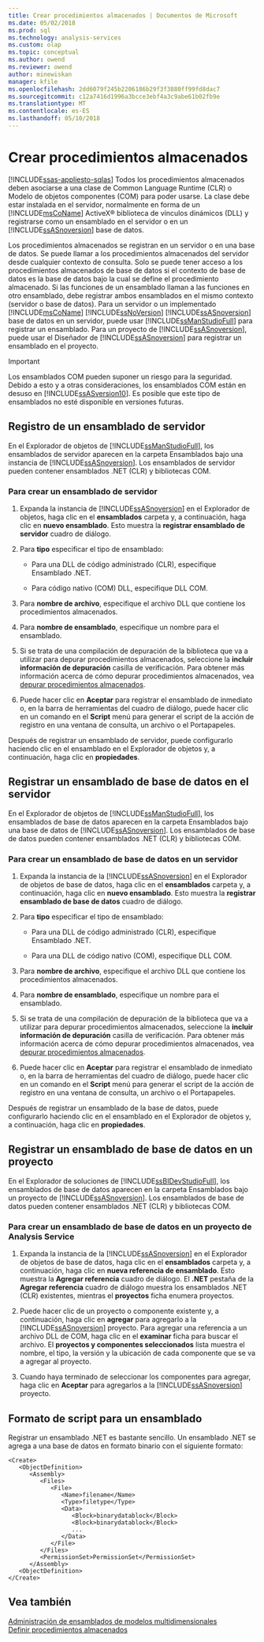 ```yaml
---
title: Crear procedimientos almacenados | Documentos de Microsoft
ms.date: 05/02/2018
ms.prod: sql
ms.technology: analysis-services
ms.custom: olap
ms.topic: conceptual
ms.author: owend
ms.reviewer: owend
author: minewiskan
manager: kfile
ms.openlocfilehash: 2dd6079f245b2206186b29f3f3880ff99fd8dac7
ms.sourcegitcommit: c12a7416d1996a3bcce3ebf4a3c9abe61b02fb9e
ms.translationtype: MT
ms.contentlocale: es-ES
ms.lasthandoff: 05/10/2018
---
```

# <a name="creating-stored-procedures"></a>Crear procedimientos almacenados
[!INCLUDE[ssas-appliesto-sqlas](../../includes/ssas-appliesto-sqlas.md)]
  Todos los procedimientos almacenados deben asociarse a una clase de Common Language Runtime (CLR) o Modelo de objetos componentes (COM) para poder usarse. La clase debe estar instalada en el servidor, normalmente en forma de un [!INCLUDE[msCoName](../../includes/msconame-md.md)] ActiveX® biblioteca de vínculos dinámicos (DLL) y registrarse como un ensamblado en el servidor o en un [!INCLUDE[ssASnoversion](../../includes/ssasnoversion-md.md)] base de datos.  
  
 Los procedimientos almacenados se registran en un servidor o en una base de datos. Se puede llamar a los procedimientos almacenados del servidor desde cualquier contexto de consulta. Solo se puede tener acceso a los procedimientos almacenados de base de datos si el contexto de base de datos es la base de datos bajo la cual se define el procedimiento almacenado. Si las funciones de un ensamblado llaman a las funciones en otro ensamblado, debe registrar ambos ensamblados en el mismo contexto (servidor o base de datos). Para un servidor o un implementado [!INCLUDE[msCoName](../../includes/msconame-md.md)] [!INCLUDE[ssNoVersion](../../includes/ssnoversion-md.md)] [!INCLUDE[ssASnoversion](../../includes/ssasnoversion-md.md)] base de datos en un servidor, puede usar [!INCLUDE[ssManStudioFull](../../includes/ssmanstudiofull-md.md)] para registrar un ensamblado. Para un proyecto de [!INCLUDE[ssASnoversion](../../includes/ssasnoversion-md.md)], puede usar el Diseñador de [!INCLUDE[ssASnoversion](../../includes/ssasnoversion-md.md)] para registrar un ensamblado en el proyecto.  
  
> [!IMPORTANT]  
>  Los ensamblados COM pueden suponer un riesgo para la seguridad. Debido a esto y a otras consideraciones, los ensamblados COM están en desuso en [!INCLUDE[ssASversion10](../../includes/ssasversion10-md.md)]. Es posible que este tipo de ensamblados no esté disponible en versiones futuras.  
  
## <a name="registering-a-server-assembly"></a>Registro de un ensamblado de servidor  
 En el Explorador de objetos de [!INCLUDE[ssManStudioFull](../../includes/ssmanstudiofull-md.md)], los ensamblados de servidor aparecen en la carpeta Ensamblados bajo una instancia de [!INCLUDE[ssASnoversion](../../includes/ssasnoversion-md.md)]. Los ensamblados de servidor pueden contener ensamblados .NET (CLR) y bibliotecas COM.  
  
### <a name="to-create-a-server-assembly"></a>Para crear un ensamblado de servidor  
  
1.  Expanda la instancia de [!INCLUDE[ssASnoversion](../../includes/ssasnoversion-md.md)] en el Explorador de objetos, haga clic en el **ensamblados** carpeta y, a continuación, haga clic en **nuevo ensamblado**. Esto muestra la **registrar ensamblado de servidor** cuadro de diálogo.  
  
2.  Para **tipo** especificar el tipo de ensamblado:  
  
    -   Para una DLL de código administrado (CLR), especifique Ensamblado .NET.  
  
    -   Para código nativo (COM) DLL, especifique DLL COM.  
  
3.  Para **nombre de archivo**, especifique el archivo DLL que contiene los procedimientos almacenados.  
  
4.  Para **nombre de ensamblado**, especifique un nombre para el ensamblado.  
  
5.  Si se trata de una compilación de depuración de la biblioteca que va a utilizar para depurar procedimientos almacenados, seleccione la **incluir información de depuración** casilla de verificación. Para obtener más información acerca de cómo depurar procedimientos almacenados, vea [depurar procedimientos almacenados](../../analysis-services/multidimensional-models-extending-olap-stored-procedures/debugging-stored-procedures.md).  
  
6.  Puede hacer clic en **Aceptar** para registrar el ensamblado de inmediato o, en la barra de herramientas del cuadro de diálogo, puede hacer clic en un comando en el **Script** menú para generar el script de la acción de registro en una ventana de consulta, un archivo o el Portapapeles.  
  
 Después de registrar un ensamblado de servidor, puede configurarlo haciendo clic en el ensamblado en el Explorador de objetos y, a continuación, haga clic en **propiedades**.  
  
## <a name="registering-a-database-assembly-on-the-server"></a>Registrar un ensamblado de base de datos en el servidor  
 En el Explorador de objetos de [!INCLUDE[ssManStudioFull](../../includes/ssmanstudiofull-md.md)], los ensamblados de base de datos aparecen en la carpeta Ensamblados bajo una base de datos de [!INCLUDE[ssASnoversion](../../includes/ssasnoversion-md.md)]. Los ensamblados de base de datos pueden contener ensamblados .NET (CLR) y bibliotecas COM.  
  
### <a name="to-create-a-database-assembly-on-a-server"></a>Para crear un ensamblado de base de datos en un servidor  
  
1.  Expanda la instancia de la [!INCLUDE[ssASnoversion](../../includes/ssasnoversion-md.md)] en el Explorador de objetos de base de datos, haga clic en el **ensamblados** carpeta y, a continuación, haga clic en **nuevo ensamblado**. Esto muestra la **registrar ensamblado de base de datos** cuadro de diálogo.  
  
2.  Para **tipo** especificar el tipo de ensamblado:  
  
    -   Para una DLL de código administrado (CLR), especifique Ensamblado .NET.  
  
    -   Para una DLL de código nativo (COM), especifique DLL COM.  
  
3.  Para **nombre de archivo**, especifique el archivo DLL que contiene los procedimientos almacenados.  
  
4.  Para **nombre de ensamblado**, especifique un nombre para el ensamblado.  
  
5.  Si se trata de una compilación de depuración de la biblioteca que va a utilizar para depurar procedimientos almacenados, seleccione la **incluir información de depuración** casilla de verificación. Para obtener más información acerca de cómo depurar procedimientos almacenados, vea [depurar procedimientos almacenados](../../analysis-services/multidimensional-models-extending-olap-stored-procedures/debugging-stored-procedures.md).  
  
6.  Puede hacer clic en **Aceptar** para registrar el ensamblado de inmediato o, en la barra de herramientas del cuadro de diálogo, puede hacer clic en un comando en el **Script** menú para generar el script de la acción de registro en una ventana de consulta, un archivo o el Portapapeles.  
  
 Después de registrar un ensamblado de la base de datos, puede configurarlo haciendo clic en el ensamblado en el Explorador de objetos y, a continuación, haga clic en **propiedades**.  
  
## <a name="registering-a-database-assembly-in-a-project"></a>Registrar un ensamblado de base de datos en un proyecto  
 En el Explorador de soluciones de [!INCLUDE[ssBIDevStudioFull](../../includes/ssbidevstudiofull-md.md)], los ensamblados de base de datos aparecen en la carpeta Ensamblados bajo un proyecto de [!INCLUDE[ssASnoversion](../../includes/ssasnoversion-md.md)]. Los ensamblados de base de datos pueden contener ensamblados .NET (CLR) y bibliotecas COM.  
  
### <a name="to-create-a-database-assembly-in-an-analysis-service-project"></a>Para crear un ensamblado de base de datos en un proyecto de Analysis Service  
  
1.  Expanda la instancia de la [!INCLUDE[ssASnoversion](../../includes/ssasnoversion-md.md)] en el Explorador de objetos de base de datos, haga clic en el **ensamblados** carpeta y, a continuación, haga clic en **nueva referencia de ensamblado**. Esto muestra la **Agregar referencia** cuadro de diálogo. El **.NET** pestaña de la **Agregar referencia** cuadro de diálogo muestra los ensamblados .NET (CLR) existentes, mientras el **proyectos** ficha enumera proyectos.  
  
2.  Puede hacer clic de un proyecto o componente existente y, a continuación, haga clic en **agregar** para agregarlo a la [!INCLUDE[ssASnoversion](../../includes/ssasnoversion-md.md)] proyecto. Para agregar una referencia a un archivo DLL de COM, haga clic en el **examinar** ficha para buscar el archivo. El **proyectos y componentes seleccionados** lista muestra el nombre, el tipo, la versión y la ubicación de cada componente que se va a agregar al proyecto.  
  
3.  Cuando haya terminado de seleccionar los componentes para agregar, haga clic en **Aceptar** para agregarlos a la [!INCLUDE[ssASnoversion](../../includes/ssasnoversion-md.md)] proyecto.  
  
## <a name="script-format-for-an-assembly"></a>Formato de script para un ensamblado  
 Registrar un ensamblado .NET es bastante sencillo. Un ensamblado .NET se agrega a una base de datos en formato binario con el siguiente formato:  
  
```  
<Create>  
   <ObjectDefinition>  
      <Assembly>  
         <Files>  
            <File>  
               <Name>filename</Name>  
               <Type>filetype</Type>  
               <Data>  
                  <Block>binarydatablock</Block>  
                  <Block>binarydatablock</Block>  
                  ...  
               </Data>  
            </File>  
         </Files>  
         <PermissionSet>PermissionSet</PermissionSet>  
      </Assembly>  
   <ObjectDefinition>  
</Create>  
```  
  
## <a name="see-also"></a>Vea también  
 [Administración de ensamblados de modelos multidimensionales](../../analysis-services/multidimensional-models/multidimensional-model-assemblies-management.md)   
 [Definir procedimientos almacenados](../../analysis-services/multidimensional-models-extending-olap-stored-procedures/defining-stored-procedures.md)  
  
  
